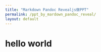 ```yaml
---
title: "Markdown Pandoc Revealjs做PPT"
permalink: /ppt_by_mardown_pandoc_reveal/
layout: default
---
```


# hello world

